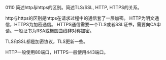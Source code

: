 0110 简述http与https的区别。简述TLS/SSL, HTTP, HTTPS的关系。

http与https的区别是https在请求过程中的通信套了一层加密。
HTTP为明文通信，HTTPS为加密通信。
HTTPS通信需要一个TLS或者SSL证书，需要向CA申请。一般证书为RSA或椭圆曲线非对称加密。

TLS和SSL都是加密协议，TLS更新一些。

HTTP一般使用80端口，HTTPS一般使用443端口。
